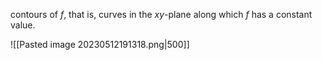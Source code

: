 contours of $f$, that is, curves in the $xy$-plane along which $f$ has a constant value.

![[Pasted image 20230512191318.png|500]]